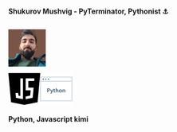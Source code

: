 #### Shukurov Mushvig - PyTerminator, Pythonist ⚓
<img src="mushvigshukurov.png" alt="Mushvig Shukurov" style="width:75px; height:75px; margin: 10px auto;">

<div style="display:flex;justify-content:flex-start; align-items:center;">
    <img src="java-script.png" alt="JavaScript" style="width:64px; height:64px; object-fit:contain;">
    <img src="python.png" alt="JavaScript" style="width:64px; height:64px; object-fit:contain;">
</div>

#### Python, Javascript kimi
